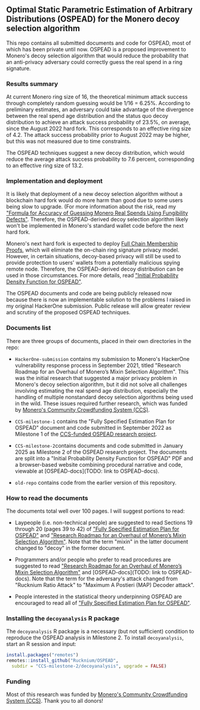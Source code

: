  ## Optimal Static Parametric Estimation of Arbitrary Distributions (OSPEAD) for the Monero decoy selection algorithm

This repo contains all submitted documents and code for OSPEAD, most of which has been private until now. OSPEAD is a proposed improvement to Monero's decoy selection algorithm that would reduce the probability that an anti-privacy adversary could correctly guess the real spend in a ring signature.

### Results summary

At current Monero ring size of 16, the theoretical minimum attack success through completely random guessing would be 1/16 = 6.25%. According to preliminary estimates, an adversary could take advantage of the divergence between the real spend age distribution and the status quo decoy distribution to achieve an attack success probability of 23.5%, on average, since the August 2022 hard fork. This corresponds to an effective ring size of 4.2. The attack success probability prior to August 2022 may be higher, but this was not measured due to time constraints.

The OSPEAD techniques suggest a new decoy distribution, which would reduce the average attack success probability to 7.6 percent, corresponding to an effective ring size of 13.2.

### Implementation and deployment

It is likely that deployment of a new decoy selection algorithm without a blockchain hard fork would do more harm than good due to some users being slow to upgrade. (For more information about the risk, read my ["Formula for Accuracy of Guessing Monero Real Spends Using Fungibility Defects"](https://github.com/Rucknium/misc-research/blob/main/Monero-Fungibility-Defect-Classifier/pdf/classify-real-spend-with-fungibility-defects.pdf). Therefore, the OSPEAD-derived decoy selection algorithm likely won't be implemented in Monero's standard wallet code before the next hard fork.

Monero's next hard fork is expected to deploy [Full Chain Membership Proofs](https://www.getmonero.org/2024/04/27/fcmps.html), which will eliminate the on-chain ring signature privacy model. However, in certain situations, decoy-based privacy will still be used to provide protection to users' wallets from a potentially malicious spying remote node. Therefore, the OSPEAD-derived decoy distribution can be used in those circumstances. For more details, read ["Initial Probability Density Function for OSPEAD"](CCS-milestone-2/pdf/OSPEAD-milestone-II.pdf).

The OSPEAD documents and code are being publicly released now because there is now an implementable solution to the problems I raised in my original HackerOne submission. Public release will allow greater review and scrutiny of the proposed OSPEAD techniques.

### Documents list

There are three groups of documents, placed in their own directories in the repo:

- `HackerOne-submission` contains my submission to Monero's HackerOne vulnerability response process in September 2021, titled "Research Roadmap for an Overhaul of Monero’s Mixin Selection Algorithm". This was the initial research that suggested a major privacy problem in Monero's decoy selection algorithm, but it did not solve all challenges involving estimating the real spend age distribution, especially the handling of multiple nonstandard decoy selection algorithms being used in the wild. These issues required further research, which was funded by [Monero's Community Crowdfunding System (CCS)](https://ccs.getmonero.org/proposals/Rucknium-OSPEAD-Fortifying-Monero-Against-Statistical-Attack.html).

- `CCS-milestone-1` contains the "Fully Specified Estimation Plan for OSPEAD" document and code submitted in September 2022 as Milestone 1 of the [CCS-funded OSPEAD research project](https://ccs.getmonero.org/proposals/Rucknium-OSPEAD-Fortifying-Monero-Against-Statistical-Attack.html).

- `CCS-milestone-2`contains documents and code submitted in January 2025 as Milestone 2 of the OSPEAD research project. The documents are split into a "Initial Probability Density Function for OSPEAD" PDF and a browser-based website combining procedural narrative and code, viewable at [OSPEAD-docs](TODO: link to OSPEAD-docs).

- `old-repo` contains code from the earlier version of this repository.

### How to read the documents

The documents total well over 100 pages. I will suggest portions to read:

- Laypeople (i.e. non-technical people) are suggested to read Sections 19 through 20 (pages 39 to 42) of ["Fully Specified Estimation Plan for OSPEAD"](CCS-milestone-1/pdf/PRIVATE-OSPEAD-Fully-Specified-Estimation-Plan.pdf) and ["Research Roadmap for an Overhaul of Monero’s Mixin Selection Algorithm"](HackerOne-submission/pdf/Roadmap-for-improved-Monero-mixin-selection-algorithm.pdf). Note that the term "mixin" in the latter document changed to "decoy" in the former document.

- Programmers and/or people who prefer to read procedures are suggested to read ["Research Roadmap for an Overhaul of Monero’s Mixin Selection Algorithm"](HackerOne-submission/pdf/Roadmap-for-improved-Monero-mixin-selection-algorithm.pdf) and [OSPEAD-docs](TODO: link to OSPEAD-docs). Note that the term for the adversary's attack changed from "Rucknium Ratio Attack" to "Maximum A Postieri (MAP) Decoder attack".

- People interested in the statistical theory underpinning OSPEAD are encouraged to read all of ["Fully Specified Estimation Plan for OSPEAD"](CCS-milestone-1/pdf/PRIVATE-OSPEAD-Fully-Specified-Estimation-Plan.pdf).


### Installing the `decoyanalysis` R package

The `decoyanalysis` R package is a necessary (but not sufficient) condition to reproduce the OSPEAD analysis in Milestone 2. To install `decoyanalysis`, start an R session and input:

```R
install.packages("remotes")
remotes::install_github("Rucknium/OSPEAD",
  subdir = "CCS-milestone-2/decoyanalysis", upgrade = FALSE)
```

### Funding

Most of this research was funded by [Monero's Community Crowdfunding System (CCS)](https://ccs.getmonero.org/proposals/Rucknium-OSPEAD-Fortifying-Monero-Against-Statistical-Attack.html). Thank you to all donors!


